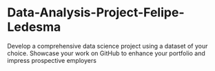 # Data-Analysis-Project-Felipe-Ledesma
Develop a comprehensive data science project using a dataset of your choice. Showcase your work on GitHub to enhance your portfolio and impress prospective employers
